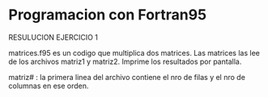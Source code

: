 # Programacion con Fortran95

RESULUCION EJERCICIO 1

matrices.f95 es un codigo que multiplica dos matrices. Las matrices las lee de los archivos matriz1 y matriz2. Imprime los resultados por pantalla.

matriz# : la primera linea del archivo contiene el nro de filas y el nro de columnas en ese orden.


